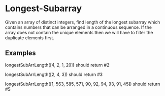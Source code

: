 # Longest-Subarray

Given an array of dis­tinct inte­gers, find length of the longest sub­ar­ray which con­tains num­bers that can be arranged in a con­tin­u­ous sequence. If the array does not con­tain the unique ele­ments then we will have to fil­ter the dupli­cate ele­ments first.

## Examples

longestSubArrLength([4, 2, 1, 20]) should return #2

longestSubArrLength([2, 4, 3]) should return #3

longestSubArrLength([1, 563, 585, 571, 90, 92, 94, 93, 91, 45]) should return #5